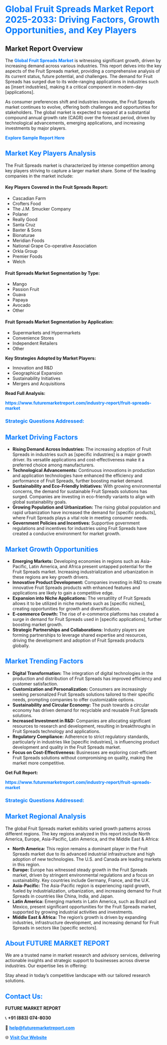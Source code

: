 <h1 style="color: #007BFF;">Global Fruit Spreads Market Report 2025-2033: Driving Factors, Growth Opportunities, and Key Players</h1>

<section id="overview">
<h2>Market Report Overview</h2>
<p>The <a href="https://www.futuremarketreport.com/industry-report/fruit-spreads-market" style="color: #007BFF; text-decoration: none;"><strong>Global Fruit Spreads Market</strong></a> is witnessing significant growth, driven by increasing demand across various industries. This report delves into the key aspects of the Fruit Spreads market, providing a comprehensive analysis of its current status, future potential, and challenges. The demand for Fruit Spreads has surged due to its wide-ranging applications in industries such as [insert industries], making it a critical component in modern-day [applications].</p>
<p>As consumer preferences shift and industries innovate, the Fruit Spreads market continues to evolve, offering both challenges and opportunities for stakeholders. The global market is expected to expand at a substantial compound annual growth rate (CAGR) over the forecast period, driven by technological advancements, emerging applications, and increasing investments by major players.</p>
</section>

<section id="overview">
<p><a href="https://www.futuremarketreport.com/request-sample/reportId=51551" style="color: #007BFF; text-decoration: none;"><strong>Explore Sample Report Here</strong></a></p>
</section>

<section id="key-players">
<h2 style="color: #007BFF;">Market Key Players Analysis</h2>
<p>The Fruit Spreads market is characterized by intense competition among key players striving to capture a larger market share. Some of the leading companies in the market include:</p>
<h4>Key Players Covered in the Fruit Spreads Report:</h4>
<ul><li>Cascadian Farm</li><li>Crofters Food</li><li>The J.M. Smucker Company</li><li>Polaner</li><li>Really Good</li><li>Santa Cruz</li><li>Baxter &amp; Sons</li><li>Bionaturae</li><li>Meridian Foods</li><li>National Grape Co-operative Association</li><li>Orkla Group</li><li>Premier Foods</li><li>Welch</li></ul>
<h4>Fruit Spreads Market Segmentation by Type:</h4>
<ul><li>Mango</li><li>Passion Fruit</li><li>Guava</li><li>Papaya</li><li>Avocado</li><li>Other</li></ul>

<h4>Fruit Spreads Market Segmentation by Application:</h4>
<ul><li>Supermarkets and Hypermarkets</li><li>Convenience Stores</li><li>Independent Retailers</li><li>Other</li></ul>
<p><strong>Key Strategies Adopted by Market Players:</strong></p>
<ul>
<li>Innovation and R&D</li>
<li>Geographical Expansion</li>
<li>Sustainability Initiatives</li>
<li>Mergers and Acquisitions</li>
</ul>
</section>

<section>
<p><strong>Read Full Analysis: </strong></p><a href="https://www.futuremarketreport.com/industry-report/fruit-spreads-market" style="color: #007BFF; text-decoration: none;"><strong>https://www.futuremarketreport.com/industry-report/fruit-spreads-market</strong></a>
<h3 style="color: #007BFF;">Strategic Questions Addressed:</h3>
</section>

<section id="driving-factors">
<h2 style="color: #007BFF;">Market Driving Factors</h2>
<ul>
<li><strong>Rising Demand Across Industries:</strong> The increasing adoption of Fruit Spreads in industries such as [specific industries] is a major growth driver. Its versatile applications and cost-effectiveness make it a preferred choice among manufacturers.</li>
<li><strong>Technological Advancements:</strong> Continuous innovations in production and application technologies have enhanced the efficiency and performance of Fruit Spreads, further boosting market demand.</li>
<li><strong>Sustainability and Eco-Friendly Initiatives:</strong> With growing environmental concerns, the demand for sustainable Fruit Spreads solutions has surged. Companies are investing in eco-friendly variants to align with global sustainability goals.</li>
<li><strong>Growing Population and Urbanization:</strong> The rising global population and rapid urbanization have increased the demand for [specific products], where Fruit Spreads plays a vital role in meeting consumer needs.</li>
<li><strong>Government Policies and Incentives:</strong> Supportive government regulations and incentives for industries using Fruit Spreads have created a conducive environment for market growth.</li>
</ul>
</section>

<section id="growth-opportunities">
<h2 style="color: #007BFF;">Market Growth Opportunities</h2>
<ul>
<li><strong>Emerging Markets:</strong> Developing economies in regions such as Asia-Pacific, Latin America, and Africa present untapped potential for the Fruit Spreads market. Increasing industrialization and urbanization in these regions are key growth drivers.</li>
<li><strong>Innovative Product Development:</strong> Companies investing in R&D to create innovative Fruit Spreads products with enhanced features and applications are likely to gain a competitive edge.</li>
<li><strong>Expansion into Niche Applications:</strong> The versatility of Fruit Spreads allows it to be utilized in niche markets such as [specific niches], creating opportunities for growth and diversification.</li>
<li><strong>E-commerce Growth:</strong> The rise of e-commerce platforms has created a surge in demand for Fruit Spreads used in [specific applications], further boosting market growth.</li>
<li><strong>Strategic Partnerships and Collaborations:</strong> Industry players are forming partnerships to leverage shared expertise and resources, driving the development and adoption of Fruit Spreads products globally.</li>
</ul>
</section>

<section id="trending-factors">
<h2 style="color: #007BFF;">Market Trending Factors</h2>
<ul>
<li><strong>Digital Transformation:</strong> The integration of digital technologies in the production and distribution of Fruit Spreads has improved efficiency and customer satisfaction.</li>
<li><strong>Customization and Personalization:</strong> Consumers are increasingly seeking personalized Fruit Spreads solutions tailored to their specific needs, prompting companies to offer customizable options.</li>
<li><strong>Sustainability and Circular Economy:</strong> The push towards a circular economy has driven demand for recyclable and reusable Fruit Spreads solutions.</li>
<li><strong>Increased Investment in R&D:</strong> Companies are allocating significant resources to research and development, resulting in breakthroughs in Fruit Spreads technology and applications.</li>
<li><strong>Regulatory Compliance:</strong> Adherence to strict regulatory standards, particularly in industries like [specific industries], is influencing product development and quality in the Fruit Spreads market.</li>
<li><strong>Focus on Cost-Effectiveness:</strong> Businesses are exploring cost-efficient Fruit Spreads solutions without compromising on quality, making the market more competitive.</li>
</ul>
</section>

<section>
<p><strong>Get Full Report: </strong></p><a href="https://www.futuremarketreport.com/industry-report/fruit-spreads-market" style="color: #007BFF; text-decoration: none;"><strong>https://www.futuremarketreport.com/industry-report/fruit-spreads-market</strong></a>
<h3 style="color: #007BFF;">Strategic Questions Addressed:</h3>
</section>


<section id="regional-analysis">
<h2 style="color: #007BFF;">Market Regional Analysis</h2>
<p>The global Fruit Spreads market exhibits varied growth patterns across different regions. The key regions analyzed in this report include North America, Europe, Asia-Pacific, Latin America, and the Middle East & Africa:</p>
<ul>
<li><strong>North America:</strong> This region remains a dominant player in the Fruit Spreads market due to its advanced industrial infrastructure and high adoption of new technologies. The U.S. and Canada are leading markets in this region.</li>
<li><strong>Europe:</strong> Europe has witnessed steady growth in the Fruit Spreads market, driven by stringent environmental regulations and a focus on sustainability. Key countries include Germany, France, and the U.K.</li>
<li><strong>Asia-Pacific:</strong> The Asia-Pacific region is experiencing rapid growth, fueled by industrialization, urbanization, and increasing demand for Fruit Spreads in countries like China, India, and Japan.</li>
<li><strong>Latin America:</strong> Emerging markets in Latin America, such as Brazil and Mexico, present significant opportunities for the Fruit Spreads market, supported by growing industrial activities and investments.</li>
<li><strong>Middle East & Africa:</strong> The region’s growth is driven by expanding industries, infrastructure development, and increasing demand for Fruit Spreads in sectors like [specific sectors].</li>
</ul>
</section>

<footer>
<h2 style="color: #007BFF;">About FUTURE MARKET REPORT</h2>
<p>We are a trusted name in market research and advisory services, delivering actionable insights and strategic support to businesses across diverse industries. Our expertise lies in offering:</p>

<p>Stay ahead in today’s competitive landscape with our tailored research solutions.</p>

<h2 style="color: #007BFF;">Contact Us:</h2>
<p><strong>FUTURE MARKET REPORT</strong></p>
<p>📞 <strong>+91 (883) 074-8030</strong></p>
<p>📧 <strong><a href="mailto:help@futuremarketreport.com" style="color: #007BFF;">help@futuremarketreport.com</a></strong></p>
<p>🌐 <strong><a href="https://www.futuremarketreport.com/" style="color: #007BFF;">Visit Our Website</a></strong></p>
</footer>